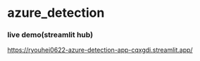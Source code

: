 # azure_detection

### live demo(streamlit hub)
https://ryouhei0622-azure-detection-app-cqxgdi.streamlit.app/
